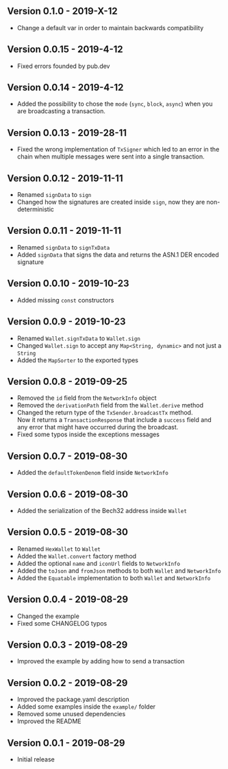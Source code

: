 ## Version 0.1.0 - 2019-X-12
* Change a default var in order to maintain backwards compatibility 

## Version 0.0.15 - 2019-4-12
* Fixed errors founded by pub.dev

## Version 0.0.14 - 2019-4-12
* Added the possibility to chose the `mode` (`sync`, `block`, `async`) 
  when you are broadcasting a transaction.

## Version 0.0.13 - 2019-28-11
* Fixed the wrong implementation of `TxSigner` which led to an 
  error in the chain when multiple messages were sent into a single transaction.
## Version 0.0.12 - 2019-11-11
* Renamed `signData` to `sign` 
* Changed how the signatures are created inside `sign`, now they are non-deterministic 

## Version 0.0.11 - 2019-11-11
* Renamed `signData` to `signTxData` 
* Added `signData` that signs the data and returns the ASN.1 DER encoded signature

## Version 0.0.10 - 2019-10-23
* Added missing `const` constructors

## Version 0.0.9 - 2019-10-23
* Renamed `Wallet.signTxData` to `Wallet.sign`
* Changed `Wallet.sign` to accept any `Map<String, dynamic>` and not just a `String`
* Added the `MapSorter` to the exported types

## Version 0.0.8 - 2019-09-25
* Removed the `id` field from the `NetworkInfo` object
* Removed the `derivationPath` field from the `Wallet.derive` method
* Changed the return type of the `TxSender.broadcastTx` method.  
   Now it returns a `TransactionResponse` that include a `success` field and any error 
   that might have occurred during the broadcast.
* Fixed some typos inside the exceptions messages

## Version 0.0.7 - 2019-08-30
* Added the `defaultTokenDenom` field inside `NetworkInfo`

## Version 0.0.6 - 2019-08-30
* Added the serialization of the Bech32 address inside `Wallet` 

## Version 0.0.5 - 2019-08-30
* Renamed `HexWallet` to `Wallet` 
* Added the `Wallet.convert` factory method
* Added the optional `name` and `iconUrl` fields to `NetworkInfo`
* Added the `toJson` and `fromJson` methods to both `Wallet` and `NetworkInfo`
* Added the `Equatable` implementation to both `Wallet` and `NetworkInfo` 

## Version 0.0.4 - 2019-08-29
* Changed the example 
* Fixed some CHANGELOG typos

## Version 0.0.3 - 2019-08-29
* Improved the example by adding how to send a transaction

## Version 0.0.2 - 2019-08-29
* Improved the package.yaml description
* Added some examples inside the `example/` folder
* Removed some unused dependencies
* Improved the README

## Version 0.0.1 - 2019-08-29
* Initial release
